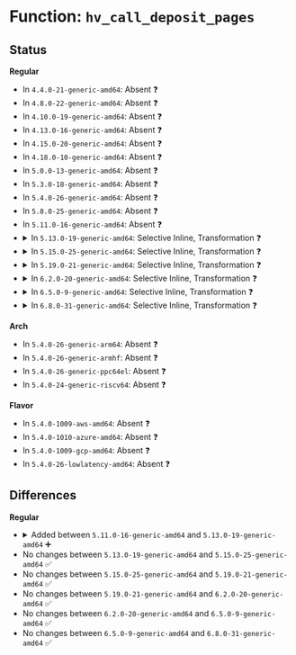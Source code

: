 # Function: <code>hv_call_deposit_pages</code>

## Status
<b>Regular</b>
<ul>
<li>
In <code>4.4.0-21-generic-amd64</code>: Absent ❓
</li>
<li>
In <code>4.8.0-22-generic-amd64</code>: Absent ❓
</li>
<li>
In <code>4.10.0-19-generic-amd64</code>: Absent ❓
</li>
<li>
In <code>4.13.0-16-generic-amd64</code>: Absent ❓
</li>
<li>
In <code>4.15.0-20-generic-amd64</code>: Absent ❓
</li>
<li>
In <code>4.18.0-10-generic-amd64</code>: Absent ❓
</li>
<li>
In <code>5.0.0-13-generic-amd64</code>: Absent ❓
</li>
<li>
In <code>5.3.0-18-generic-amd64</code>: Absent ❓
</li>
<li>
In <code>5.4.0-26-generic-amd64</code>: Absent ❓
</li>
<li>
In <code>5.8.0-25-generic-amd64</code>: Absent ❓
</li>
<li>
In <code>5.11.0-16-generic-amd64</code>: Absent ❓
</li>
<li>
<details>
<summary>In <code>5.13.0-19-generic-amd64</code>: Selective Inline, Transformation ❓</summary>

```c
int hv_call_deposit_pages(int node, u64 partition_id, u32 num_pages)
```

```json
{
  "name": "hv_call_deposit_pages",
  "collision_type": "Unique Global",
  "inline_type": "Selective",
  "funcs": [
    {
      "addr": 18446744071579059715,
      "name": "hv_call_deposit_pages",
      "external": true,
      "loc": "arch/x86/hyperv/hv_proc.c:24",
      "file": "arch/x86/hyperv/hv_proc.c",
      "inline": "not declared, inlined",
      "caller_inline": [
        "arch/x86/hyperv/hv_proc.c:hv_call_create_vp",
        "arch/x86/hyperv/hv_proc.c:hv_call_create_vp",
        "arch/x86/hyperv/hv_proc.c:hv_call_add_logical_proc"
      ],
      "caller_func": [
        "arch/x86/hyperv/hv_proc.c:hv_call_create_vp",
        "arch/x86/hyperv/hv_proc.c:hv_call_create_vp",
        "arch/x86/hyperv/hv_proc.c:hv_call_add_logical_proc"
      ]
    }
  ],
  "symbols": [
    {
      "addr": 18446744071579058240,
      "name": "hv_call_deposit_pages.part.0",
      "section": ".text",
      "bind": "STB_LOCAL",
      "size": 843
    },
    {
      "addr": 18446744071591187323,
      "name": "hv_call_deposit_pages.part.0.cold",
      "section": ".text",
      "bind": "STB_LOCAL",
      "size": 20
    },
    {
      "addr": 18446744071579059088,
      "name": "hv_call_deposit_pages",
      "section": ".text",
      "bind": "STB_GLOBAL",
      "size": 37
    }
  ]
}
```
</details>
</li>
<li>
<details>
<summary>In <code>5.15.0-25-generic-amd64</code>: Selective Inline, Transformation ❓</summary>

```c
int hv_call_deposit_pages(int node, u64 partition_id, u32 num_pages)
```

```json
{
  "name": "hv_call_deposit_pages",
  "collision_type": "Unique Global",
  "inline_type": "Selective",
  "funcs": [
    {
      "addr": 18446744071579080867,
      "name": "hv_call_deposit_pages",
      "external": true,
      "loc": "arch/x86/hyperv/hv_proc.c:24",
      "file": "arch/x86/hyperv/hv_proc.c",
      "inline": "not declared, inlined",
      "caller_inline": [
        "arch/x86/hyperv/hv_proc.c:hv_call_create_vp",
        "arch/x86/hyperv/hv_proc.c:hv_call_create_vp",
        "arch/x86/hyperv/hv_proc.c:hv_call_add_logical_proc"
      ],
      "caller_func": [
        "arch/x86/hyperv/hv_proc.c:hv_call_create_vp",
        "arch/x86/hyperv/hv_proc.c:hv_call_create_vp",
        "arch/x86/hyperv/hv_proc.c:hv_call_add_logical_proc"
      ]
    }
  ],
  "symbols": [
    {
      "addr": 18446744071579079392,
      "name": "hv_call_deposit_pages.part.0",
      "section": ".text",
      "bind": "STB_LOCAL",
      "size": 841
    },
    {
      "addr": 18446744071592050587,
      "name": "hv_call_deposit_pages.part.0.cold",
      "section": ".text",
      "bind": "STB_LOCAL",
      "size": 20
    },
    {
      "addr": 18446744071579080240,
      "name": "hv_call_deposit_pages",
      "section": ".text",
      "bind": "STB_GLOBAL",
      "size": 37
    }
  ]
}
```
</details>
</li>
<li>
<details>
<summary>In <code>5.19.0-21-generic-amd64</code>: Selective Inline, Transformation ❓</summary>

```c
int hv_call_deposit_pages(int node, u64 partition_id, u32 num_pages)
```

```json
{
  "name": "hv_call_deposit_pages",
  "collision_type": "Unique Global",
  "inline_type": "Selective",
  "funcs": [
    {
      "addr": 18446744071579109248,
      "name": "hv_call_deposit_pages",
      "external": true,
      "loc": "arch/x86/hyperv/hv_proc.c:24",
      "file": "arch/x86/hyperv/hv_proc.c",
      "inline": "not declared, inlined",
      "caller_inline": [
        "arch/x86/hyperv/hv_proc.c:hv_call_create_vp",
        "arch/x86/hyperv/hv_proc.c:hv_call_create_vp",
        "arch/x86/hyperv/hv_proc.c:hv_call_add_logical_proc"
      ],
      "caller_func": [
        "arch/x86/hyperv/hv_proc.c:hv_call_create_vp",
        "arch/x86/hyperv/hv_proc.c:hv_call_create_vp",
        "arch/x86/hyperv/hv_proc.c:hv_call_add_logical_proc"
      ]
    }
  ],
  "symbols": [
    {
      "addr": 18446744071579107680,
      "name": "hv_call_deposit_pages.part.0",
      "section": ".text",
      "bind": "STB_LOCAL",
      "size": 872
    },
    {
      "addr": 18446744071593817121,
      "name": "hv_call_deposit_pages.part.0.cold",
      "section": ".text",
      "bind": "STB_LOCAL",
      "size": 20
    },
    {
      "addr": 18446744071579108560,
      "name": "hv_call_deposit_pages",
      "section": ".text",
      "bind": "STB_GLOBAL",
      "size": 67
    }
  ]
}
```
</details>
</li>
<li>
<details>
<summary>In <code>6.2.0-20-generic-amd64</code>: Selective Inline, Transformation ❓</summary>

```c
int hv_call_deposit_pages(int node, u64 partition_id, u32 num_pages)
```

```json
{
  "name": "hv_call_deposit_pages",
  "collision_type": "Unique Global",
  "inline_type": "Selective",
  "funcs": [
    {
      "addr": 18446744071579146819,
      "name": "hv_call_deposit_pages",
      "external": true,
      "loc": "arch/x86/hyperv/hv_proc.c:24",
      "file": "arch/x86/hyperv/hv_proc.c",
      "inline": "not declared, inlined",
      "caller_inline": [
        "arch/x86/hyperv/hv_proc.c:hv_call_create_vp",
        "arch/x86/hyperv/hv_proc.c:hv_call_create_vp",
        "arch/x86/hyperv/hv_proc.c:hv_call_add_logical_proc"
      ],
      "caller_func": [
        "arch/x86/hyperv/hv_proc.c:hv_call_create_vp",
        "arch/x86/hyperv/hv_proc.c:hv_call_create_vp",
        "arch/x86/hyperv/hv_proc.c:hv_call_add_logical_proc"
      ]
    }
  ],
  "symbols": [
    {
      "addr": 18446744071579145152,
      "name": "hv_call_deposit_pages.part.0",
      "section": ".text",
      "bind": "STB_LOCAL",
      "size": 916
    },
    {
      "addr": 18446744071579146096,
      "name": "hv_call_deposit_pages",
      "section": ".text",
      "bind": "STB_GLOBAL",
      "size": 67
    }
  ]
}
```
</details>
</li>
<li>
<details>
<summary>In <code>6.5.0-9-generic-amd64</code>: Selective Inline, Transformation ❓</summary>

```c
int hv_call_deposit_pages(int node, u64 partition_id, u32 num_pages)
```

```json
{
  "name": "hv_call_deposit_pages",
  "collision_type": "Unique Global",
  "inline_type": "Selective",
  "funcs": [
    {
      "addr": 18446744071579147379,
      "name": "hv_call_deposit_pages",
      "external": true,
      "loc": "arch/x86/hyperv/hv_proc.c:24",
      "file": "arch/x86/hyperv/hv_proc.c",
      "inline": "not declared, inlined",
      "caller_inline": [
        "arch/x86/hyperv/hv_proc.c:hv_call_create_vp",
        "arch/x86/hyperv/hv_proc.c:hv_call_create_vp",
        "arch/x86/hyperv/hv_proc.c:hv_call_add_logical_proc"
      ],
      "caller_func": [
        "arch/x86/hyperv/hv_proc.c:hv_call_create_vp",
        "arch/x86/hyperv/hv_proc.c:hv_call_create_vp",
        "arch/x86/hyperv/hv_proc.c:hv_call_add_logical_proc"
      ]
    }
  ],
  "symbols": [
    {
      "addr": 18446744071579145760,
      "name": "hv_call_deposit_pages.part.0",
      "section": ".text",
      "bind": "STB_LOCAL",
      "size": 873
    },
    {
      "addr": 18446744071596475517,
      "name": "hv_call_deposit_pages.part.0.cold",
      "section": ".text",
      "bind": "STB_LOCAL",
      "size": 53
    },
    {
      "addr": 18446744071579146656,
      "name": "hv_call_deposit_pages",
      "section": ".text",
      "bind": "STB_GLOBAL",
      "size": 67
    }
  ]
}
```
</details>
</li>
<li>
<details>
<summary>In <code>6.8.0-31-generic-amd64</code>: Selective Inline, Transformation ❓</summary>

```c
int hv_call_deposit_pages(int node, u64 partition_id, u32 num_pages)
```

```json
{
  "name": "hv_call_deposit_pages",
  "collision_type": "Unique Global",
  "inline_type": "Selective",
  "funcs": [
    {
      "addr": 18446744071579176722,
      "name": "hv_call_deposit_pages",
      "external": true,
      "loc": "arch/x86/hyperv/hv_proc.c:24",
      "file": "arch/x86/hyperv/hv_proc.c",
      "inline": "not declared, inlined",
      "caller_inline": [
        "arch/x86/hyperv/hv_proc.c:hv_call_create_vp",
        "arch/x86/hyperv/hv_proc.c:hv_call_create_vp",
        "arch/x86/hyperv/hv_proc.c:hv_call_add_logical_proc"
      ],
      "caller_func": [
        "arch/x86/hyperv/hv_proc.c:hv_call_create_vp",
        "arch/x86/hyperv/hv_proc.c:hv_call_create_vp",
        "arch/x86/hyperv/hv_proc.c:hv_call_add_logical_proc"
      ]
    }
  ],
  "symbols": [
    {
      "addr": 18446744071579175392,
      "name": "hv_call_deposit_pages.part.0",
      "section": ".text",
      "bind": "STB_LOCAL",
      "size": 808
    },
    {
      "addr": 18446744071597371282,
      "name": "hv_call_deposit_pages.part.0.cold",
      "section": ".text",
      "bind": "STB_LOCAL",
      "size": 53
    },
    {
      "addr": 18446744071579176224,
      "name": "hv_call_deposit_pages",
      "section": ".text",
      "bind": "STB_GLOBAL",
      "size": 67
    }
  ]
}
```
</details>
</li>
</ul>
<b>Arch</b>
<ul>
<li>
In <code>5.4.0-26-generic-arm64</code>: Absent ❓
</li>
<li>
In <code>5.4.0-26-generic-armhf</code>: Absent ❓
</li>
<li>
In <code>5.4.0-26-generic-ppc64el</code>: Absent ❓
</li>
<li>
In <code>5.4.0-24-generic-riscv64</code>: Absent ❓
</li>
</ul>
<b>Flavor</b>
<ul>
<li>
In <code>5.4.0-1009-aws-amd64</code>: Absent ❓
</li>
<li>
In <code>5.4.0-1010-azure-amd64</code>: Absent ❓
</li>
<li>
In <code>5.4.0-1009-gcp-amd64</code>: Absent ❓
</li>
<li>
In <code>5.4.0-26-lowlatency-amd64</code>: Absent ❓
</li>
</ul>

## Differences
<b>Regular</b>
<ul>
<li>
<details>
<summary>Added between <code>5.11.0-16-generic-amd64</code> and <code>5.13.0-19-generic-amd64</code> ➕</summary>

```c
int hv_call_deposit_pages(int node, u64 partition_id, u32 num_pages)
```
</details>
</li>
<li>
No changes between <code>5.13.0-19-generic-amd64</code> and <code>5.15.0-25-generic-amd64</code> ✅
</li>
<li>
No changes between <code>5.15.0-25-generic-amd64</code> and <code>5.19.0-21-generic-amd64</code> ✅
</li>
<li>
No changes between <code>5.19.0-21-generic-amd64</code> and <code>6.2.0-20-generic-amd64</code> ✅
</li>
<li>
No changes between <code>6.2.0-20-generic-amd64</code> and <code>6.5.0-9-generic-amd64</code> ✅
</li>
<li>
No changes between <code>6.5.0-9-generic-amd64</code> and <code>6.8.0-31-generic-amd64</code> ✅
</li>
</ul>
